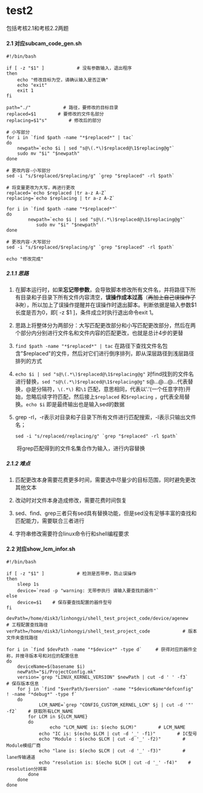 # test2

包括考核2.1和考核2.2两题

#### 2.1 对应subcam_code_gen.sh

```shell
#!/bin/bash

if [ -z "$1" ]            # 没有参数输入，退出程序
then
    echo "修改目标为空，请确认输入是否正确"
    echo "exit"
    exit 1
fi

path="./"            # 路径，要修改的目标目录
replaced=$1        # 要修改的文件名部分
replacing=$1"s"        # 修改后的部分

# 小写部分
for i in `find $path -name "*$replaced*" | tac`
do
    newpath=`echo $i | sed "s@\(.*\)$replaced@\1$replacing@g"`
    sudo mv "$i" "$newpath"
done

# 更改内容-小写部分
sed -i "s/$replaced/$replacing/g" `grep "$replaced" -rl $path`

# 将变量更改为大写，再进行更改
replaced=`echo $replaced |tr a-z A-Z`
replacing=`echo $replacing | tr a-z A-Z`

for i in `find $path -name "*$replaced*"`
do
        newpath=`echo $i | sed "s@\(.*\)$replaced@\1$replacing@g"`
           sudo mv "$i" "$newpath"
done

# 更改内容-大写部分
sed -i "s/$replaced/$replacing/g" `grep "$replaced" -rl $path`

echo "修改完成"
```

##### 2.1.1 思路

1. 在脚本运行时，如果**忘记带参数**，会导致脚本修改所有文件名，并将路径下所有目录和子目录下所有文件内容清空，**误操作成本过高**（~~再加上自己误操作了3次~~），所以加上了误操作提醒并在误操作时退出脚本。判断依据是输入参数$1长度是否为0，即[ -z \$1 ]，条件成立时执行退出命令exit 1。

2. 思路上将整体分为两部分：大写匹配更改部分和小写匹配更改部分，然后在两个部分内分别进行文件名和文件内容的匹配更改，也就是总计4步的更替

3. `find $path -name "*$replaced*" | tac`  在路径下查找文件名包含"$replaced"的文件，然后对它们进行倒序排列，即从深层路径到浅层路径排列的方式

4. `echo $i | sed "s@\(.*\)$replaced@\1$replacing@g"` 对find找到的文件名进行替换，`sed "s@\(.*\)$replaced@\1$replacing@g"` s@...@...@...代表替换，@是分隔符，`\(.*\)` 和`\1` 匹配，意思相同，代表以'.'(一个任意字符)开始，忽略后续字符匹配，然后接上`$replaced` 和`$replacing` ，g代表全局替换。`echo $i` 即是最终输出也是输入sed的数据

5. grep -rl，-r表示对目录和子目录下所有文件进行匹配搜索，-l表示只输出文件名；
   
   ```shell
   sed -i "s/replaced/replacing/g" `grep "$replaced" -rl $path`
   ```

       将grep匹配得到的文件名集合作为输入，进行内容替换

##### 2.1.2 难点

1. 匹配更改本身需要花费更多时间，需要选中尽量少的目标范围，同时避免更改其他文本

2. 改动时对文件本身造成修改，需要花费时间恢复

3. sed、find、grep三者只有sed具有替换功能，但是sed没有足够丰富的查找和匹配能力，需要联合三者进行

4. 字符串修改需要符合linux命令行和shell编程要求

#### 2.2 对应show_lcm_infor.sh

```shell
#!/bin/bash

if [ -z "$1" ]            # 检测是否带参，防止误操作
then
    sleep 1s
    device=`read -p "warning: 无带参执行 请输入要查找的器件"`
else
    device=$1    # 保存要查找配置的器件型号
fi

devPath=/home/disk3/linhongyi/shell_test_project_code/device/agenew    # 工程配置查找路径
verPath=/home/disk3/linhongyi/shell_test_project_code            # 版本文件夹查找路径

for i in `find $devPath -name "*$device*" -type d`     # 获得对应的器件全称，并搜寻版本号和对应的配置信息
do
    deviceName=$(basename $i)
    newPath="$i/ProjectConfig.mk"
    version=`grep "LINUX_KERNEL_VERSION" $newPath | cut -d ' ' -f3`    # 保存版本信息
    for j in `find "$verPath/$version" -name "*$deviceName*defconfig" ! -name "*debug*" -type f`
    do
            LCM_NAME=`grep "CONFIG_CUSTOM_KERNEL_LCM" $j | cut -d '"' -f2`    # 获取所有LCM_NAME
        for LCM in ${LCM_NAME}
        do
                echo "LCM_NAME is: $(echo $LCM)"        # LCM_NAME
            echo "IC is: $(echo $LCM | cut -d '_' -f1)"        # IC型号
            echo "Module : $(echo $LCM | cut -d '_' -f2)"        # Module模组厂商
            echo "lane is: $(echo $LCM | cut -d '_' -f3)"        # lane传输通道
            echo "resolution is: $(echo $LCM | cut -d '_' -f4)"    # resolution分辨率
        done
    done
done
```
